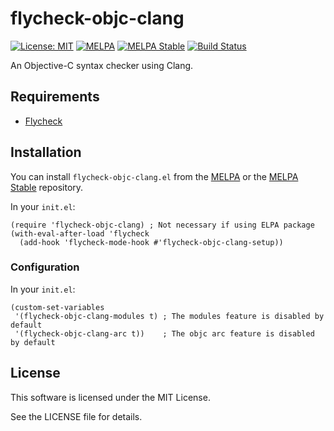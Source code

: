 # flycheck-objc-clang

[![License: MIT](https://img.shields.io/badge/License-MIT-yellow.svg)](https://opensource.org/licenses/MIT)
[![MELPA](https://melpa.org/packages/flycheck-objc-clang-badge.svg)](https://melpa.org/#/flycheck-objc-clang)
[![MELPA Stable](https://stable.melpa.org/packages/flycheck-objc-clang-badge.svg)](https://stable.melpa.org/#/flycheck-objc-clang)
[![Build Status](https://github.com/GyazSquare/flycheck-objc-clang/actions/workflows/test.yml/badge.svg)](https://github.com/GyazSquare/flycheck-objc-clang/actions/workflows/test.yml)

An Objective-C syntax checker using Clang.

## Requirements

* [Flycheck](http://www.flycheck.org/)

## Installation

You can install `flycheck-objc-clang.el` from the [MELPA](https://melpa.org/) or the [MELPA Stable](https://stable.melpa.org/) repository.

In your `init.el`:

```elisp
(require 'flycheck-objc-clang) ; Not necessary if using ELPA package
(with-eval-after-load 'flycheck
  (add-hook 'flycheck-mode-hook #'flycheck-objc-clang-setup))
```

### Configuration

In your `init.el`:

``` elisp
(custom-set-variables
 '(flycheck-objc-clang-modules t) ; The modules feature is disabled by default
 '(flycheck-objc-clang-arc t))    ; The objc arc feature is disabled by default
```

## License

This software is licensed under the MIT License.

See the LICENSE file for details.
